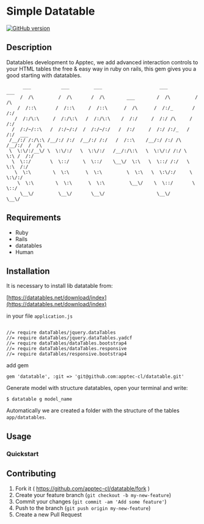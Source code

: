 # Simple Datatable
[![GitHub version](https://badge.fury.io/gh/apptec-cl%2Fdatatable.svg)](https://badge.fury.io/gh/apptec-cl%2Fdatatable)

## Description

Datatables development to Apptec, we add advanced interaction controls to your HTML tables the free & easy way in ruby on rails, this gem gives you a good starting with datatables.

```
      ___           ___         ___                     ___           ___
     /  /\         /  /\       /  /\        ___        /  /\         /  /\
    /  /::\       /  /::\     /  /::\      /  /\      /  /:/_       /  /:/
   /  /:/\:\     /  /:/\:\   /  /:/\:\    /  /:/     /  /:/ /\     /  /:/
  /  /:/~/::\   /  /:/~/:/  /  /:/~/:/   /  /:/     /  /:/ /:/_   /  /:/  ___
 /__/:/ /:/\:\ /__/:/ /:/  /__/:/ /:/   /  /::\    /__/:/ /:/ /\ /__/:/  /  /\
 \  \:\/:/__\/ \  \:\/:/   \  \:\/:/   /__/:/\:\   \  \:\/:/ /:/ \  \:\ /  /:/
  \  \::/       \  \::/     \  \::/    \__\/  \:\   \  \::/ /:/   \  \:\  /:/
   \  \:\        \  \:\      \  \:\         \  \:\   \  \:\/:/     \  \:\/:/
    \  \:\        \  \:\      \  \:\         \__\/    \  \::/       \  \::/
     \__\/         \__\/       \__\/                   \__\/         \__\/

```


## Requirements

 - Ruby 
 - Rails
 - datatables
 - Human

## Installation

It is necessary to install lib datatable from:

[https://datatables.net/download/index](https://datatables.net/download/index)

in your file ```application.js```


```

//= require dataTables/jquery.dataTables
//= require dataTables/jquery.dataTables.yadcf
//= require dataTables/dataTables.bootstrap4
//= require dataTables/dataTables.responsive
//= require dataTables/responsive.bootstrap4

```

add gem

```
gem 'datatable', :git => 'git@github.com:apptec-cl/datatable.git'

```

Generate model with structure datatables, open your terminal and write:

```
$ datatable g model_name
```

Automatically we are created a folder with the  structure of the tables ```app/datatables```.

## Usage

### Quickstart


## Contributing

1. Fork it ( https://github.com/apptec-cl/datatable/fork )
2. Create your feature branch (`git checkout -b my-new-feature`)
3. Commit your changes (`git commit -am 'Add some feature'`)
4. Push to the branch (`git push origin my-new-feature`)
5. Create a new Pull Request
